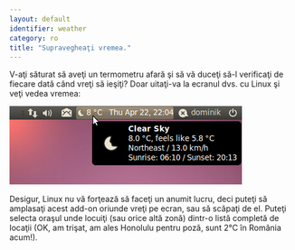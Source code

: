 ```yaml
---
layout: default
identifier: weather
category: ro
title: "Supravegheaţi vremea."
---
```


V-aţi săturat să aveţi un termometru afară şi să vă duceţi să-l verificaţi
de fiecare dată când vreţi să ieşiţi? Doar uitaţi-va la ecranul dvs. cu Linux şi veţi
vedea vremea:


<img src="/img/weather.png" />

Desigur, Linux nu vă forţează să faceţi un anumit lucru, deci puteţi
să amplasaţi acest add-on oriunde vreţi pe ecran, sau să scăpaţi de el.
Puteţi selecta oraşul unde locuiţi (sau orice altă zonă) dintr-o listă completă
de locaţii (OK, am trişat, am ales Honolulu pentru poză, sunt 2°C în România acum!).




